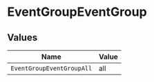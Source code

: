 # EventGroupEventGroup


## Values

| Name                      | Value                     |
| ------------------------- | ------------------------- |
| `EventGroupEventGroupAll` | all                       |
